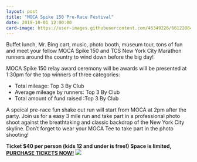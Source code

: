 ```yaml
---
layout: post
title: "MOCA Spike 150 Pre-Race Festival"
date: 2019-10-01 12:00:00
card-image: https://user-images.githubusercontent.com/46349226/66122084-d445f180-e5ac-11e9-9128-35ffc34ec60d.jpg
---
```

Buffet lunch, Mr. Bing cart, music, photo booth, museum tour, tons of fun and meet your fellow MOCA Spike 150 and TCS New York City Marathon runners around the country to wind down before the big day!


<!--more-->

MOCA Spike 150 relay award ceremony will be awards will be presented at 1:30pm for the top winners of three categories: 
<ul>
  <li>Total mileage: Top 3 By Club</li>
  <li>Average mileage by runners: Top 3 By Club</li>
  <li>Total amount of fund raised :Top 3 By Club</li>
</ul>

A speical pre-race fun shake out run will start from MOCA at 2pm after the party.  Join us for a easy 3 mile run and take part in a professional photo shoot against the breathtaking and classic backdrop of the New York City skyline. Don’t forget to wear your MOCA Tee to take part in the photo shooting!

<b>Ticket $40 per person (kids 12 and under is free!) Space is limited, <a href="https://my.mocanyc.org/3636/5272" target=_blank>PURCHASE TICKETS NOW!</a></b>
 <a href="https://my.mocanyc.org/3636/5272" target=_blank><img src="https://user-images.githubusercontent.com/46349226/66163416-4bf03c80-e5fe-11e9-902c-e739f1614383.jpg"></a>

  
